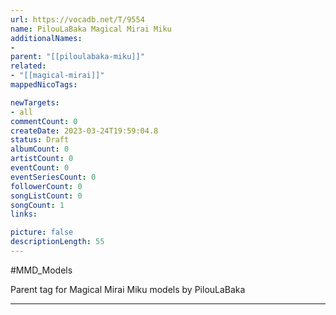 ```yaml
---
url: https://vocadb.net/T/9554
name: PilouLaBaka Magical Mirai Miku
additionalNames: 
- 
parent: "[[piloulabaka-miku]]"
related:
- "[[magical-mirai]]"
mappedNicoTags:

newTargets:
- all
commentCount: 0
createDate: 2023-03-24T19:59:04.8
status: Draft
albumCount: 0
artistCount: 0
eventCount: 0
eventSeriesCount: 0
followerCount: 0
songListCount: 0
songCount: 1
links: 

picture: false
descriptionLength: 55
---
```


#MMD_Models

Parent tag for Magical Mirai Miku models by PilouLaBaka

---

